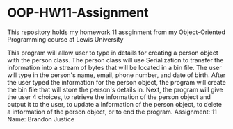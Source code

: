 # OOP-HW11-Assignment
This repository holds my homework 11 assginment from my Object-Oriented Programming course at Lewis University

This program will allow user to type in details for creating a person object with
the person class. The person class will use Serialization to transfer the information
into a stream of bytes that will be located in a bin file. The user will
type in the person's name, email, phone number, and date of birth. After the user
typed the information for the person object, the program will create
the bin file that will store the person's details in. Next, the program will give the 
user 4 choices, to retrieve the information of the person object and output it to the user, to update a 
Information of the person object, to delete a information of the person object, or to end the program.
Assignment: 11
Name: Brandon Justice
